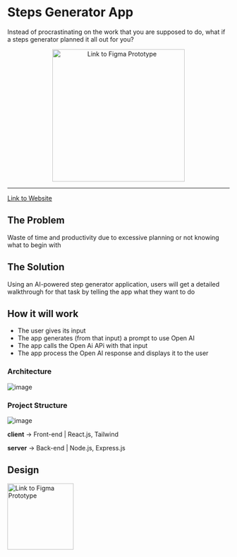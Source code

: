 

# Steps Generator App

Instead of procrastinating on the work that you are supposed to do, what if a steps generator planned it all out for you?


<p align="center" ><a href="https://ignition-hacks-2023.vercel.app/"><img src="https://github.com/Doodoal/Ignition-Hacks-2023/assets/72891698/874c1326-858d-4179-b6c5-bfd0976f543c" alt="Link to Figma Prototype" height="300"></a></p>

---

<a href = "https://ignition-hacks-2023.vercel.app/">Link to Website</a>



## The Problem

Waste of time and productivity due to excessive planning or not knowing what to begin with

## The Solution

Using an AI-powered step generator application, users will get a detailed walkthrough for that task by telling the app what they want to do


## How it will work

- The user gives its input
- The app generates (from that input) a prompt to use Open AI
- The app calls the Open Ai APi with that input
- The app process the Open AI response and displays it to the user

  
### Architecture

![image](https://github.com/Doodoal/Ignition-Hacks-2023/assets/72891698/8e5cd4ce-9e02-46ca-a0d9-7668a7e60d1e)

### Project Structure

![image](https://github.com/Doodoal/Ignition-Hacks-2023/assets/72891698/cb593d14-7b17-4c83-a199-dc8ce8627f79)

**client** -> Front-end | React.js, Tailwind

**server** -> Back-end | Node.js, Express.js

## Design

<a href = "https://www.figma.com/proto/2E1G63JvuPEAxWbFjMRYqR/Untitled?type=design&node-id=18-461&t=NtpiapYVxJFpnw95-0&scaling=scale-down&page-id=0%3A1&starting-point-node-id=16%3A2"><img src="https://github.com/Doodoal/Ignition-Hacks-2023/assets/72891698/b24addc0-0058-4053-adf3-a48b0a885511" alt="Link to Figma Prototype" height="150"></a>

